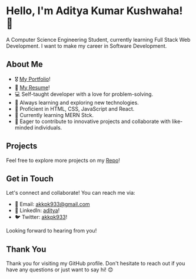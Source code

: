 # Hello, I'm Aditya Kumar Kushwaha! 👋

A Computer Science Engineering Student, currently learning Full Stack Web Development. I want to make my career in Software Development.

## About Me

- 🎖️ [My Portfolio](https://my-portfolio-git-main-aditya-kumar-kushwahas-projects.vercel.app/)!
- 📝 [My Resume](https://drive.google.com/file/d/1YVlkxDDz3R1tl2dCH3NaGy55vmIr5O3f/view?usp=drive_link)!
- 💻 Self-taught developer with a love for problem-solving.
- 🌱 Always learning and exploring new technologies.
- 🔧 Proficient in HTML, CSS, JavaScript and React.
- 🌿 Currently learning MERN Stck.
- 🚀 Eager to contribute to innovative projects and collaborate with like-minded individuals.
   

## Projects

Feel free to explore more projects on my [Repo](https://github.com/adityakkpk?tab=repositories)!

## Get in Touch

Let's connect and collaborate! You can reach me via:

- 📧 Email: akkpk933@gmail.com
- 💬 LinkedIn: [aditya](https://www.linkedin.com/in/adityakumarkushwaha/)!
- 🐦 Twitter: [akkpk933](https://twitter.com/akkpk)!

Looking forward to hearing from you!

## Thank You

Thank you for visiting my GitHub profile. Don't hesitate to reach out if you have any questions or just want to say hi! 😊



